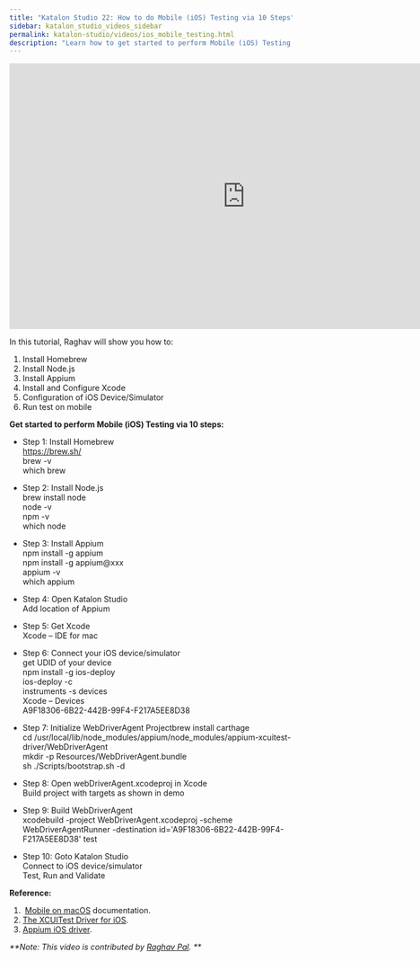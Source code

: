 ```yaml
---
title: "Katalon Studio 22: How to do Mobile (iOS) Testing via 10 Steps"
sidebar: katalon_studio_videos_sidebar
permalink: katalon-studio/videos/ios_mobile_testing.html
description: "Learn how to get started to perform Mobile (iOS) Testing using Katalon Studio via 10 steps tutorial from Raghav Pal."
---
```

<iframe width="840" height="473" src="https://www.youtube.com/embed/73hgLeIBrgA?feature=oembed" frameborder="0" allow="autoplay; encrypted-media" allowfullscreen="">&nbsp;</iframe>

In this tutorial, Raghav will show you how to:

1.  Install Homebrew
2.  Install Node.js
3.  Install Appium
4.  Install and Configure Xcode
5.  Configuration of iOS Device/Simulator
6.  Run test on mobile

**Get started to perform Mobile (iOS) Testing via 10 steps:**

*   Step 1: Install Homebrew  
    https://brew.sh/  
    brew -v  
    which brew
*   Step 2: Install Node.js  
    brew install node  
    node -v  
    npm -v  
    which node
*   Step 3: Install Appium  
    npm install -g appium  
    npm install -g appium@xxx  
    appium -v  
    which appium
*   Step 4: Open Katalon Studio  
    Add location of Appium
*   Step 5: Get Xcode  
    Xcode – IDE for mac
*   Step 6: Connect your iOS device/simulator  
    get UDID of your device  
    npm install -g ios-deploy  
    ios-deploy -c  
    instruments -s devices  
    Xcode – Devices  
    A9F18306-6B22-442B-99F4-F217A5EE8D38
*   Step 7: Initialize WebDriverAgent Projectbrew install carthage  
    cd /usr/local/lib/node\_modules/appium/node\_modules/appium-xcuitest-driver/WebDriverAgent  
    mkdir -p Resources/WebDriverAgent.bundle  
    sh ./Scripts/bootstrap.sh -d

*   Step 8: Open webDriverAgent.xcodeproj in Xcode  
    Build project with targets as shown in demo
*   Step 9: Build WebDriverAgent  
    xcodebuild -project WebDriverAgent.xcodeproj -scheme WebDriverAgentRunner -destination id='A9F18306-6B22-442B-99F4-F217A5EE8D38' test
*   Step 10: Goto Katalon Studio  
    Connect to iOS device/simulator  
    Test, Run and Validate

**Reference:**

1.   [Mobile on macOS](/display/KD/Mobile+on+macOS) documentation.
2.  [The XCUITest Driver for iOS](http://appium.io/docs/en/drivers/ios-xcuitest/).
3.  [Appium iOS driver](https://github.com/appium/appium-xcuitest-driver).

_**Note: This video is contributed by [Raghav Pal](https://www.youtube.com/channel/UCTt7pyY-o0eltq14glaG5dg). **_
